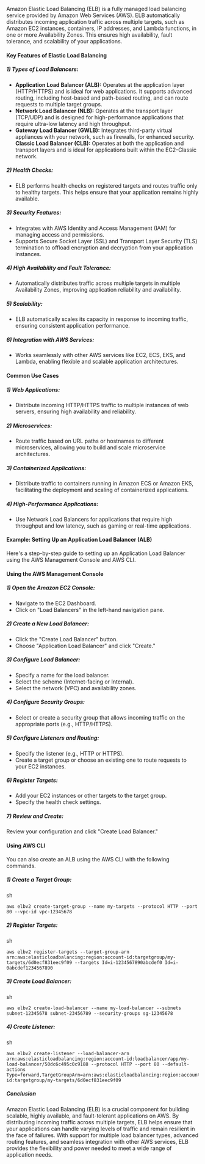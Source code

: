 Amazon Elastic Load Balancing (ELB) is a fully managed load balancing service provided by Amazon Web Services (AWS). ELB automatically distributes incoming application traffic across multiple targets, such as Amazon EC2 instances, containers, IP addresses, and Lambda functions, in one or more Availability Zones. This ensures high availability, fault tolerance, and scalability of your applications.

#### Key Features of Elastic Load Balancing
##### 1) Types of Load Balancers:

- **Application Load Balancer (ALB):** Operates at the application layer (HTTP/HTTPS) and is ideal for web applications. It supports advanced routing, including host-based and path-based routing, and can route requests to multiple target groups.
- **Network Load Balancer (NLB):** Operates at the transport layer (TCP/UDP) and is designed for high-performance applications that require ultra-low latency and high throughput.
- **Gateway Load Balancer (GWLB):** Integrates third-party virtual appliances with your network, such as firewalls, for enhanced security.
  **Classic Load Balancer (CLB):** Operates at both the application and transport layers and is ideal for applications built within the EC2-Classic network.
##### 2) Health Checks:

- ELB performs health checks on registered targets and routes traffic only to healthy targets. This helps ensure that your application remains highly available.
##### 3) Security Features:

- Integrates with AWS Identity and Access Management (IAM) for managing access and permissions.
- Supports Secure Socket Layer (SSL) and Transport Layer Security (TLS) termination to offload encryption and decryption from your application instances.
##### 4) High Availability and Fault Tolerance:

- Automatically distributes traffic across multiple targets in multiple Availability Zones, improving application reliability and availability.
##### 5) Scalability:

- ELB automatically scales its capacity in response to incoming traffic, ensuring consistent application performance.
##### 6) Integration with AWS Services:

- Works seamlessly with other AWS services like EC2, ECS, EKS, and Lambda, enabling flexible and scalable application architectures.
#### Common Use Cases
##### 1) Web Applications:

- Distribute incoming HTTP/HTTPS traffic to multiple instances of web servers, ensuring high availability and reliability.
##### 2) Microservices:

- Route traffic based on URL paths or hostnames to different microservices, allowing you to build and scale microservice architectures.
##### 3) Containerized Applications:

- Distribute traffic to containers running in Amazon ECS or Amazon EKS, facilitating the deployment and scaling of containerized applications.
##### 4) High-Performance Applications:

- Use Network Load Balancers for applications that require high throughput and low latency, such as gaming or real-time applications.
#### Example: Setting Up an Application Load Balancer (ALB)
Here's a step-by-step guide to setting up an Application Load Balancer using the AWS Management Console and AWS CLI.

#### Using the AWS Management Console
##### 1) Open the Amazon EC2 Console:

- Navigate to the EC2 Dashboard.
- Click on "Load Balancers" in the left-hand navigation pane.
##### 2) Create a New Load Balancer:

- Click the "Create Load Balancer" button.
- Choose "Application Load Balancer" and click "Create."
##### 3) Configure Load Balancer:

- Specify a name for the load balancer.
- Select the scheme (Internet-facing or Internal).
- Select the network (VPC) and availability zones.
##### 4) Configure Security Groups:

- Select or create a security group that allows incoming traffic on the appropriate ports (e.g., HTTP/HTTPS).
##### 5) Configure Listeners and Routing:

- Specify the listener (e.g., HTTP or HTTPS).
- Create a target group or choose an existing one to route requests to your EC2 instances.
##### 6) Register Targets:

- Add your EC2 instances or other targets to the target group.
- Specify the health check settings.
##### 7) Review and Create:

Review your configuration and click "Create Load Balancer."
#### Using AWS CLI
You can also create an ALB using the AWS CLI with the following commands.

##### 1) Create a Target Group:
sh
```
aws elbv2 create-target-group --name my-targets --protocol HTTP --port 80 --vpc-id vpc-12345678
```
##### 2) Register Targets:
sh
```
aws elbv2 register-targets --target-group-arn arn:aws:elasticloadbalancing:region:account-id:targetgroup/my-targets/6d0ecf831eec9f09 --targets Id=i-1234567890abcdef0 Id=i-0abcdef1234567890
```
##### 3) Create Load Balancer:
sh
```
aws elbv2 create-load-balancer --name my-load-balancer --subnets subnet-12345678 subnet-23456789 --security-groups sg-12345678
```
##### 4) Create Listener:
sh
```
aws elbv2 create-listener --load-balancer-arn arn:aws:elasticloadbalancing:region:account-id:loadbalancer/app/my-load-balancer/50dc6c495c0c9188 --protocol HTTP --port 80 --default-actions Type=forward,TargetGroupArn=arn:aws:elasticloadbalancing:region:account-id:targetgroup/my-targets/6d0ecf831eec9f09
```
##### Conclusion
Amazon Elastic Load Balancing (ELB) is a crucial component for building scalable, highly available, and fault-tolerant applications on AWS. By distributing incoming traffic across multiple targets, ELB helps ensure that your applications can handle varying levels of traffic and remain resilient in the face of failures. With support for multiple load balancer types, advanced routing features, and seamless integration with other AWS services, ELB provides the flexibility and power needed to meet a wide range of application needs.